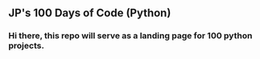 ## JP's 100 Days of Code (Python)

### Hi there, this repo will serve as a landing page for 100 python projects. 
